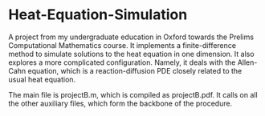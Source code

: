 # Heat-Equation-Simulation
A project from my undergraduate education in Oxford towards the Prelims Computational Mathematics course. 
It implements a finite-difference method to simulate solutions to the heat equation in one dimension.  It also explores a more complicated configuration.
Namely, it deals with the Allen-Cahn equation, which is a reaction-diffusion PDE closely related to the usual heat equation.

The main file is projectB.m, which is compiled as projectB.pdf. It calls on all the other auxiliary files, which form the backbone of the procedure.

